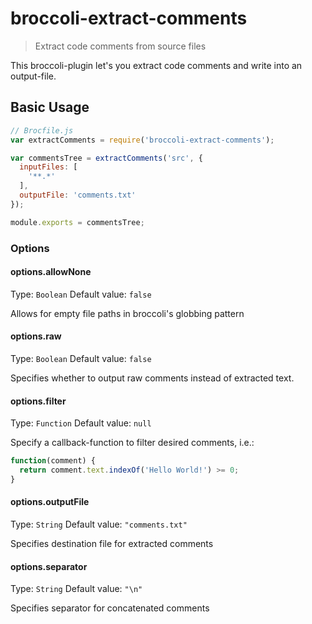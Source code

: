 # broccoli-extract-comments
> Extract code comments from source files

This broccoli-plugin let's you extract code comments and write into an output-file.

Basic Usage
-----------

```js
// Brocfile.js
var extractComments = require('broccoli-extract-comments');

var commentsTree = extractComments('src', {
  inputFiles: [
    '**.*'
  ],
  outputFile: 'comments.txt'
});

module.exports = commentsTree;
```


### Options

#### options.allowNone
Type: `Boolean`
Default value: `false`

Allows for empty file paths in broccoli's globbing pattern

#### options.raw
Type: `Boolean`
Default value: `false`

Specifies whether to output raw comments instead of extracted text.

#### options.filter
Type: `Function`
Default value: `null`

Specify a callback-function to filter desired comments, i.e.:

```js
function(comment) {
  return comment.text.indexOf('Hello World!') >= 0;
}
```

#### options.outputFile
Type: `String`
Default value: `"comments.txt"`

Specifies destination file for extracted comments

#### options.separator
Type: `String`
Default value: `"\n"`

Specifies separator for concatenated comments